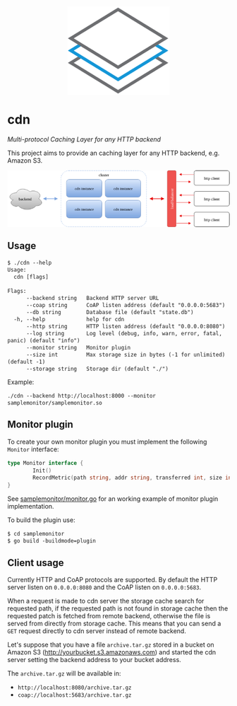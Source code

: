 <p align="center">
    <img align="center" src="docs/logo.png" height="200px"/>
</p>

# cdn

*Multi-protocol Caching Layer for any HTTP backend*

This project aims to provide an caching layer for any HTTP backend, e.g. Amazon S3.

<p align="center">
   <img align="center" src="docs/diagram.png"/>
</p>

## Usage

```
$ ./cdn --help
Usage:
  cdn [flags]

Flags:
      --backend string   Backend HTTP server URL
      --coap string      CoAP listen address (default "0.0.0.0:5683")
      --db string        Database file (default "state.db")
  -h, --help             help for cdn
      --http string      HTTP listen address (default "0.0.0.0:8080")
      --log string       Log level (debug, info, warn, error, fatal, panic) (default "info")
      --monitor string   Monitor plugin
      --size int         Max storage size in bytes (-1 for unlimited) (default -1)
      --storage string   Storage dir (default "./")
```

Example:

```
./cdn --backend http://localhost:8000 --monitor samplemonitor/samplemonitor.so
```

## Monitor plugin

To create your own monitor plugin you must implement the following `Monitor` interface:

```go
type Monitor interface {
        Init()
        RecordMetric(path string, addr string, transferred int, size int64, timestamp time.Time)
}
```

See [samplemonitor/monitor.go](samplemonitor/monitor.go) for an working example of monitor plugin implementation.

To build the plugin use:

```
$ cd samplemonitor
$ go build -buildmode=plugin
```

## Client usage

Currently HTTP and CoAP protocols are supported. By default the HTTP server listen on `0.0.0.0:8080` and the CoAP listen on `0.0.0.0:5683`.

When a request is made to cdn server the storage cache search for requested path, if the requested path is not found in storage cache then the requested patch is fetched from remote backend, otherwise the file is served from directly from storage cache. This means that you can send a `GET` request directly to cdn server instead of remote backend.

Let's suppose that you have a file `archive.tar.gz` stored in a bucket on Amazon S3 (http://yourbucket.s3.amazonaws.com) and started the cdn server setting the backend address to your bucket address.

The `archive.tar.gz` will be available in:

* `http://localhost:8080/archive.tar.gz`
* `coap://localhost:5683/archive.tar.gz`

